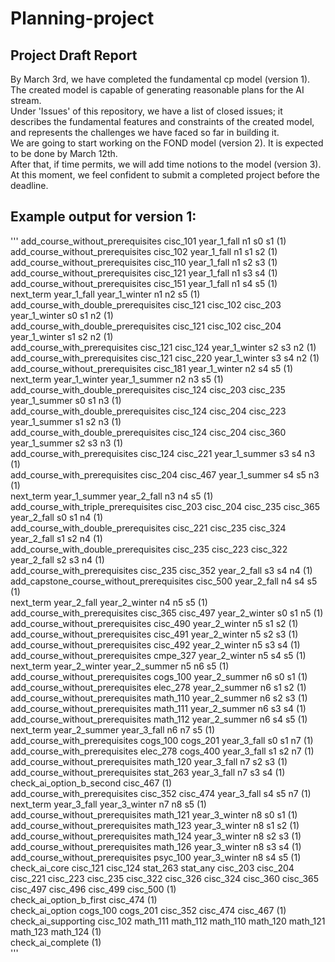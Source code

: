 # Planning-project

## Project Draft Report
By March 3rd, we have completed the fundamental cp model (version 1). The created model is capable of generating reasonable plans for the AI stream. <br />
Under 'Issues' of this repository, we have a list of closed issues; it describes the fundamental features and constraints of the created model, and represents the challenges we have faced so far in building it. <br />
We are going to start working on the FOND model (version 2). It is expected to be done by March 12th. <br />
After that, if time permits, we will add time notions to the model (version 3). <br />
At this moment, we feel confident to submit a completed project before the deadline. <br />


## Example output for version 1:
'''
add_course_without_prerequisites cisc_101 year_1_fall n1 s0 s1 (1) <br />
add_course_without_prerequisites cisc_102 year_1_fall n1 s1 s2 (1) <br />
add_course_without_prerequisites cisc_110 year_1_fall n1 s2 s3 (1) <br />
add_course_without_prerequisites cisc_121 year_1_fall n1 s3 s4 (1) <br />
add_course_without_prerequisites cisc_151 year_1_fall n1 s4 s5 (1) <br />
next_term year_1_fall year_1_winter n1 n2 s5 (1) <br />
add_course_with_double_prerequisites cisc_121 cisc_102 cisc_203 year_1_winter s0 s1 n2 (1) <br />
add_course_with_double_prerequisites cisc_121 cisc_102 cisc_204 year_1_winter s1 s2 n2 (1) <br />
add_course_with_prerequisites cisc_121 cisc_124 year_1_winter s2 s3 n2 (1) <br />
add_course_with_prerequisites cisc_121 cisc_220 year_1_winter s3 s4 n2 (1) <br />
add_course_without_prerequisites cisc_181 year_1_winter n2 s4 s5 (1) <br />
next_term year_1_winter year_1_summer n2 n3 s5 (1) <br />
add_course_with_double_prerequisites cisc_124 cisc_203 cisc_235 year_1_summer s0 s1 n3 (1) <br />
add_course_with_double_prerequisites cisc_124 cisc_204 cisc_223 year_1_summer s1 s2 n3 (1) <br />
add_course_with_double_prerequisites cisc_124 cisc_204 cisc_360 year_1_summer s2 s3 n3 (1) <br />
add_course_with_prerequisites cisc_124 cisc_221 year_1_summer s3 s4 n3 (1) <br />
add_course_with_prerequisites cisc_204 cisc_467 year_1_summer s4 s5 n3 (1) <br />
next_term year_1_summer year_2_fall n3 n4 s5 (1) <br />
add_course_with_triple_prerequisites cisc_203 cisc_204 cisc_235 cisc_365 year_2_fall s0 s1 n4 (1) <br />
add_course_with_double_prerequisites cisc_221 cisc_235 cisc_324 year_2_fall s1 s2 n4 (1) <br />
add_course_with_double_prerequisites cisc_235 cisc_223 cisc_322 year_2_fall s2 s3 n4 (1) <br />
add_course_with_prerequisites cisc_235 cisc_352 year_2_fall s3 s4 n4 (1) <br />
add_capstone_course_without_prerequisites cisc_500 year_2_fall n4 s4 s5 (1) <br />
next_term year_2_fall year_2_winter n4 n5 s5 (1) <br />
add_course_with_prerequisites cisc_365 cisc_497 year_2_winter s0 s1 n5 (1) <br />
add_course_without_prerequisites cisc_490 year_2_winter n5 s1 s2 (1) <br />
add_course_without_prerequisites cisc_491 year_2_winter n5 s2 s3 (1) <br />
add_course_without_prerequisites cisc_492 year_2_winter n5 s3 s4 (1) <br />
add_course_without_prerequisites cmpe_327 year_2_winter n5 s4 s5 (1) <br />
next_term year_2_winter year_2_summer n5 n6 s5 (1) <br />
add_course_without_prerequisites cogs_100 year_2_summer n6 s0 s1 (1) <br />
add_course_without_prerequisites elec_278 year_2_summer n6 s1 s2 (1) <br />
add_course_without_prerequisites math_110 year_2_summer n6 s2 s3 (1) <br />
add_course_without_prerequisites math_111 year_2_summer n6 s3 s4 (1) <br />
add_course_without_prerequisites math_112 year_2_summer n6 s4 s5 (1) <br />
next_term year_2_summer year_3_fall n6 n7 s5 (1) <br />
add_course_with_prerequisites cogs_100 cogs_201 year_3_fall s0 s1 n7 (1) <br />
add_course_with_prerequisites elec_278 cogs_400 year_3_fall s1 s2 n7 (1) <br />
add_course_without_prerequisites math_120 year_3_fall n7 s2 s3 (1) <br />
add_course_without_prerequisites stat_263 year_3_fall n7 s3 s4 (1) <br />
check_ai_option_b_second cisc_467 (1) <br />
add_course_with_prerequisites cisc_352 cisc_474 year_3_fall s4 s5 n7 (1) <br />
next_term year_3_fall year_3_winter n7 n8 s5 (1) <br />
add_course_without_prerequisites math_121 year_3_winter n8 s0 s1 (1) <br />
add_course_without_prerequisites math_123 year_3_winter n8 s1 s2 (1) <br />
add_course_without_prerequisites math_124 year_3_winter n8 s2 s3 (1) <br />
add_course_without_prerequisites math_126 year_3_winter n8 s3 s4 (1) <br />
add_course_without_prerequisites psyc_100 year_3_winter n8 s4 s5 (1) <br />
check_ai_core cisc_121 cisc_124 stat_263 stat_any cisc_203 cisc_204 cisc_221 cisc_223 cisc_235 cisc_322 cisc_326 cisc_324 cisc_360 cisc_365 cisc_497 cisc_496 cisc_499 cisc_500 (1) <br />
check_ai_option_b_first cisc_474 (1) <br />
check_ai_option cogs_100 cogs_201 cisc_352 cisc_474 cisc_467 (1) <br />
check_ai_supporting cisc_102 math_111 math_112 math_110 math_120 math_121 math_123 math_124 (1) <br />
check_ai_complete  (1) <br />
'''
